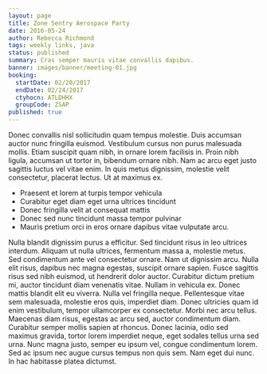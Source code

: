 ```yaml
---
layout: page
title: Zone Sentry Aerospace Party
date: 2016-05-24
author: Rebecca Richmond
tags: weekly links, java
status: published
summary: Cras semper mauris vitae convallis dapibus.
banner: images/banner/meeting-01.jpg
booking:
  startDate: 02/20/2017
  endDate: 02/24/2017
  ctyhocn: ATLDHHX
  groupCode: ZSAP
published: true
---
```

Donec convallis nisl sollicitudin quam tempus molestie. Duis accumsan auctor nunc fringilla euismod. Vestibulum cursus non purus malesuada mollis. Etiam suscipit quam nibh, in ornare lorem facilisis in. Proin nibh ligula, accumsan ut tortor in, bibendum ornare nibh. Nam ac arcu eget justo sagittis luctus vel vitae enim. In quis metus dignissim, molestie velit consectetur, placerat lectus. Ut at maximus ex.

* Praesent et lorem at turpis tempor vehicula
* Curabitur eget diam eget urna ultrices tincidunt
* Donec fringilla velit at consequat mattis
* Donec sed nunc tincidunt massa tempor pulvinar
* Mauris pretium orci in eros ornare dapibus vitae vulputate arcu.

Nulla blandit dignissim purus a efficitur. Sed tincidunt risus in leo ultrices interdum. Aliquam ut nulla ultrices, fermentum massa a, molestie metus. Sed condimentum ante vel consectetur ornare. Nam ut dignissim arcu. Nulla elit risus, dapibus nec magna egestas, suscipit ornare sapien. Fusce sagittis risus sed nibh euismod, ut hendrerit dolor auctor. Curabitur dictum pretium mi, auctor tincidunt diam venenatis vitae. Nullam in vehicula ex. Donec mattis blandit elit eu viverra. Nulla vel fringilla neque. Pellentesque vitae sem malesuada, molestie eros quis, imperdiet diam. Donec ultricies quam id enim vestibulum, tempor ullamcorper ex consectetur. Morbi nec arcu tellus.
Maecenas diam risus, egestas ac arcu sed, auctor condimentum diam. Curabitur semper mollis sapien at rhoncus. Donec lacinia, odio sed maximus gravida, tortor lorem imperdiet neque, eget sodales tellus urna sed urna. Nunc magna justo, semper eu ipsum vel, congue condimentum lorem. Sed ac ipsum nec augue cursus tempus non quis sem. Nam eget dui nunc. In hac habitasse platea dictumst.
